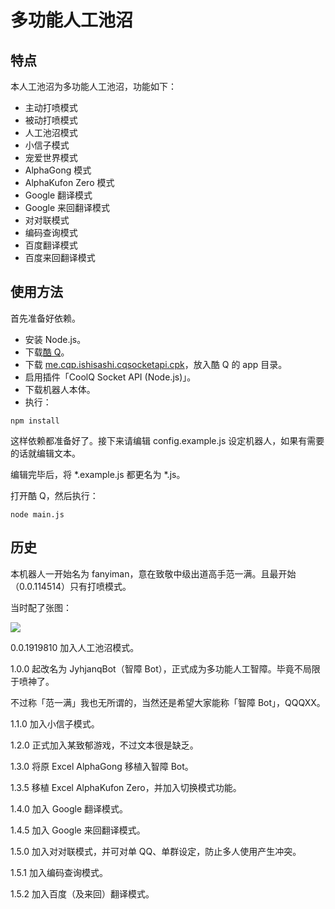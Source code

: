 # 多功能人工池沼
## 特点
本人工池沼为多功能人工池沼，功能如下：
- 主动打喷模式
- 被动打喷模式
- 人工池沼模式
- 小信子模式
- 宠爱世界模式
- AlphaGong 模式
- AlphaKufon Zero 模式
- Google 翻译模式
- Google 来回翻译模式
- 对对联模式
- 编码查询模式
- 百度翻译模式
- 百度来回翻译模式

## 使用方法
首先准备好依赖。
- 安装 Node.js。
- 下载[酷 Q](https://cqp.cc/)。
- 下载 [me.cqp.ishisashi.cqsocketapi.cpk](https://dl.bintray.com/mrhso/cqsocketapi/me.cqp.ishisashi.cqsocketapi.cpk)，放入酷 Q 的 app 目录。
- 启用插件「CoolQ Socket API (Node.js)」。
- 下载机器人本体。
- 执行：
```
npm install
```
这样依赖都准备好了。接下来请编辑 config.example.js 设定机器人，如果有需要的话就编辑文本。

编辑完毕后，将 *.example.js 都更名为 *.js。

打开酷 Q，然后执行：
```
node main.js
```

## 历史
本机器人一开始名为 fanyiman，意在致敬中级出道高手范一满。且最开始（0.0.114514）只有打喷模式。

当时配了张图：

![](https://img.vim-cn.com/6e/e6b0058876262391f20b2522122e1b32b3e44d.gif)

0.0.1919810 加入人工池沼模式。

1.0.0 起改名为 JyhjanqBot（智障 Bot），正式成为多功能人工智障。毕竟不局限于喷神了。

不过称「范一满」我也无所谓的，当然还是希望大家能称「智障 Bot」，QQQXX。

1.1.0 加入小信子模式。

1.2.0 正式加入某致郁游戏，不过文本很是缺乏。

1.3.0 将原 Excel AlphaGong 移植入智障 Bot。

1.3.5 移植 Excel AlphaKufon Zero，并加入切换模式功能。

1.4.0 加入 Google 翻译模式。

1.4.5 加入 Google 来回翻译模式。

1.5.0 加入对对联模式，并可对单 QQ、单群设定，防止多人使用产生冲突。

1.5.1 加入编码查询模式。

1.5.2 加入百度（及来回）翻译模式。
